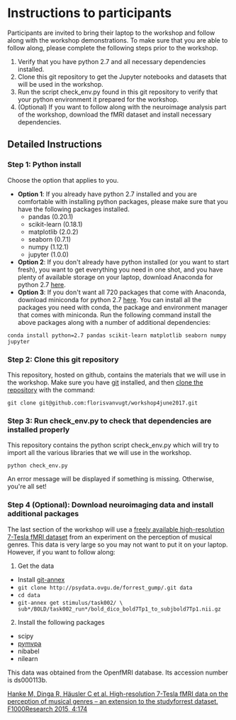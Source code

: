 # Instructions to participants
Participants are invited to bring their laptop to the workshop and follow along with the workshop demonstrations. To make sure that you are able to follow along, please complete the following steps prior to the workshop.

1. Verify that you have python 2.7 and all necessary dependencies installed.
2. Clone this git repository to get the Jupyter notebooks and datasets that will be used in the workshop.
3. Run the script check_env.py found in this git repository to verify that your python environment it prepared for the workshop.
4. (Optional) If you want to follow along with the neuroimage analysis part of the workshop, download the fMRI dataset and install necessary dependencies.


## Detailed Instructions

### Step 1: Python install
Choose the option that applies to you.
* **Option 1**: If you already have python 2.7 installed and you are comfortable with installing python packages, please make sure that you have the following packages installed.
  * pandas (0.20.1)
  * scikit-learn (0.18.1)
  * matplotlib (2.0.2)
  * seaborn (0.7.1)
  * numpy (1.12.1)
  * jupyter (1.0.0)
* **Option 2**: If you don't already have python installed (or you want to start fresh), you want to get everything you need in one shot, and you have plenty of available storage on your laptop, download Anaconda for python 2.7 [here](https://www.continuum.io/downloads).
* **Option 3**: If you don't want all 720 packages that come with Anaconda, download miniconda for python 2.7 [here](https://conda.io/miniconda.html). You can install all the packages you need with conda, the package and environment manager that comes with miniconda. Run the following command install the above packages along with a number of additional dependencies:
```
conda install python=2.7 pandas scikit-learn matplotlib seaborn numpy jupyter
```

### Step 2: Clone this git repository
This repository, hosted on github, contains the materials that we will use in the workshop. Make sure you have [git](https://www.atlassian.com/git/tutorials/install-git) installed, and then [clone the repository](https://help.github.com/articles/cloning-a-repository/) with the command:

```
git clone git@github.com:florisvanvugt/workshop4june2017.git
```

### Step 3: Run check_env.py to check that dependencies are installed properly
This repository contains the python script check_env.py which will try to import all the various libraries that we will use in the workshop.
```
python check_env.py
```

An error message will be displayed if something is missing. Otherwise, you're all set!

### Step 4 (Optional): Download neuroimaging data and install additional packages
The last section of the workshop will use a [freely available high-resolution 7-Tesla fMRI dataset](https://openfmri.org/dataset/ds000113b/) from an experiment on the perception of musical genres. This data is very large so you may not want to put it on your laptop. However, if you want to follow along:
1. Get the data
  * Install [git-annex](https://git-annex.branchable.com/)
  * `git clone http://psydata.ovgu.de/forrest_gump/.git data`
  * `cd data`
  * `git-annex get stimulus/task002/ \ sub*/BOLD/task002_run*/bold_dico_bold7Tp1_to_subjbold7Tp1.nii.gz`

2. Install the following packages
  * scipy
  * [pymvpa](http://www.pymvpa.org/installation.html#requirements)
  * nibabel
  * nilearn

This data was obtained from the OpenfMRI database. Its accession number is ds000113b.

[Hanke M, Dinga R, Häusler C et al. High-resolution 7-Tesla fMRI data on the perception of musical genres – an extension to the studyforrest dataset. F1000Research 2015, 4:174 ](https://f1000research.com/articles/4-174/v1)
